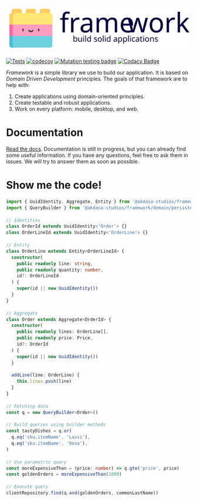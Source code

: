 <p align="center">
  <img src="https://raw.githubusercontent.com/akdasa-studios/framework/main/docs/logo.svg" height="128px"/>

  [![Tests](https://github.com/akdasa-studios/framework/actions/workflows/tests.yml/badge.svg)](https://github.com/akdasa-studios/framework/actions/workflows/tests.yml)
  [![codecov](https://codecov.io/gh/akdasa-studios/framework/branch/main/graph/badge.svg?token=OB1AZJDMY5)](https://codecov.io/gh/akdasa-studios/framework)
  [![Mutation testing badge](https://img.shields.io/endpoint?style=flat&url=https%3A%2F%2Fbadge-api.stryker-mutator.io%2Fgithub.com%2Fakdasa-studios%2Fframework%2Fmain)](https://dashboard.stryker-mutator.io/reports/github.com/akdasa-studios/framework/main)
  [![Codacy Badge](https://app.codacy.com/project/badge/Grade/a2f433a5afe841ca8bda8e6025ee4929)](https://www.codacy.com/gh/akdasa-studios/framework/dashboard?utm_source=github.com&amp;utm_medium=referral&amp;utm_content=akdasa-studios/framework&amp;utm_campaign=Badge_Grade)
</p>

_Framework_ is a simple library we use to build our application. It is based on _Domain Driven Development_ principles. The goals of that framework are to help with:
1. Create applications using domain-oriented principles.
2. Create testable and robust applications.
3. Work on every platform: mobile, desktop, and web.

# Documentation
[Read the docs](./docs/index.md). Documentation is still in progress, but you can already find some useful information. If you have any questions, feel free to ask them in issues. We will try to answer them as soon as possible.

# Show me the code!
```ts
import { UuidIdentity, Aggregate, Entity } from '@akdasa-studios/framework/domain/models'
import { QueryBuilder } from '@akdasa-studios/framework/domain/persistence'

// Identities
class OrderId extends UuidIdentity<'Order'> {}
class OrderLineId extends UuidIdentity<'OrderLine'> {}

// Entity
class OrderLine extends Entity<OrderLineId> {
  constructor(
    public readonly line: string,
    public readonly quantity: number,
    id?: OrderLineId
  ) {
    super(id || new UuidIdentity())
  }
}

// Aggregate
class Order extends Aggregate<OrderId> {
  constructor(
    public readonly lines: OrderLine[],
    public readonly price: Price,
    id?: OrderId
  ) {
    super(id || new UuidIdentity())
  }

  addLine(line: OrderLine) {
    this.lines.push(line)
  }
}

// Fetching data
const q = new QueryBuilder<Order>()

// Build queries using builder methods
const tastyDishes = q.or(
  q.eq('sku.itemName', 'Lassi'),
  q.eq('sku.itemName', 'Dosa'),
)

// Use parametric query
const moreExpensiveThan = (price: number) => q.gte('price', price)
const goldenOrders = moreExpensiveThan(1000)

// Execute query
clientRepository.find(q.and(goldenOrders, commonLastName))
```
